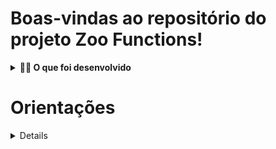 # Boas-vindas ao repositório do projeto Zoo Functions!	

	
<details>
<summary><strong>🧑‍💻 O que foi desenvolvido</strong></summary><br />

  Com minhas habilidades com `ES6`, `Higher Order Functions` e testes. Organizar as informações de um zoológico! 🐘
  
  Desenvolvi funções que buscam informações sobre os animais do zoológico como: espécie e local de origem. Além disso, buscam dados sobre as pessoas que colaboram com a manutenção e cuidado do zoológico. 🧑‍🌾

  E não para por aí! 🤩

  Você já aprendeu sobre a importância de ter uma mentalidade orientada a testes, não é mesmo? E também já sabe como a implementação de testes contribui para a escrita de códigos mais confiáveis e com boa performance. 
  
  Projeto orientado a testes para ajudar a garantir um código de qualidade. Para isso, implementei testes para funções já existentes, percebendo os casos de uso da sua aplicação e garantindo que ela está funcionando da maneira correta! 🚀 

<br />

</details>
	
# Orientações
	
<details>
Para executar e acompanhar a implementação da sua cobertura de testes, rode o comando abaixo:

```bash
npm run test:coverage
</details>

<details>
<summary><strong>🏪 O que foi desenvolvido </strong></summary><br />

Complementei as funções criadas dentro da pasta `src` e criaei testes para as funções já prontas `handlerElephants` e `getOpeningHours`.
	
</details>	
	
<details>
<summary><strong>🗣 Me dê feedbacks sobre o projeto!</strong></summary><br />
</details>
---
